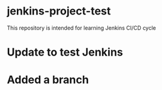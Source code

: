 # jenkins-project-test
This repository is intended for learning Jenkins CI/CD cycle

# Update to test Jenkins

# Added a branch

